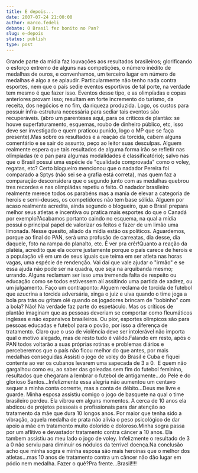 ```yaml
---
title: E depois...
date: 2007-07-24 21:00:00
author: marco.fedeli
debate: O Brasil fez bonito no Pan?
slug: e-depois
status: publish 
type: post
---
```


Grande parte da mídia faz louvações aos resultados brasileiros; glorificando o esforço extremo de alguns nas competições, o número inédito de medalhas de ouros, e convenhamos, um terceiro lugar em número de medalhas é algo a se aplaudir. Particularmente não tenho nada contra esportes, nem que o país sedie eventos esportivos de tal porte, na verdade tem mesmo é que fazer isso. Eventos desse tipo, e as olimpíadas e copas anteriores provam isso; resultam em forte incremento do turismo, da receita, dos negócios e no fim, da riqueza produzida. Logo, os custos para possuir infra-estrutura necessária para sediar tais eventos são recuperáveis. (abro um parenteses aqui, para os críticos de plantão: se houve superfaturamento, esquemas, roubo de dinheiro público, etc, isso deve ser investigado e quem praticou punido, logo o MP que se faça presente).Mas sobre os resultados e a reação da torcida, cabem alguns comentário e se sair do assunto, peço ao leitor suas desculpas. Alguem realmente espera que tais resultados de alguma forma irão se refletir nas olímpíadas (e o pan para algumas modalidades é classificatório); salvo nas que o Brasil possui uma espécie de "qualidade comprovada" como o voley, regatas, etc? Certo blogueiro mencionou que o nadador Pereira foi comparado a Sptys (não sei se a grafia está correta), mas quem faz a comparação desconsidera que o segundo junto com as medalhas quebrou tres recordes e nas olimpiádas repetiu o feito. O nadador brasileiro realmente merece todos os parabéns mas a mania de elevar a categoria de herois e semi-deuses, os competidores não tem base sólida. Alguem por acaso realmente acredita, ainda segundo o blogueiro, que o Brasil prepara melhor seus atletas e incentiva ou pratica mais esportes do que o Canadá por exemplo?Acabamos portanto caindo no esquema, na qual a mídia possui o principal papel de valorizar os feitos e fazer de um limão uma limonada. Nesse quesito, aliado da mídia estão os políticos. Aguardemos, porque ao final do PAN, será uma profusão de carreatas, dia desse, dia daquele, foto na rampa do planalto, etc. É ver pra crêr!Quanto a reação da platéia, acredito que ela ocorre justamente porque o país carece de herois e a população vê em um de seus iguais que teima em ser atleta nas horas vagas, uma espécie de rendenção. Vai daí que vale ajudar o "irmão" e se essa ajuda não pode ser na quadra, que seja na arquibanda mesmo; urrando. Alguns reclamam ser isso uma tremenda falta de respeito ou educação como se todos estivessem alí assitindo uma partida de xadrez, ou um julgamento. Faço um contraponto: Alguem reclama de torcida de futebol que azucrina a torcida adversária, xinga o juiz e uiva quando o time joga a bola pra trás ou gritam olé quando os jogadores brincam de "bobinho" com a bola? Não! Na verdade faz parte do espetáculo. Mas os críticos de plantão imaginam que as pessoas deveriam se comportar como fleumáticos ingleses e não expansivos brasileiros. Ou pior, esportes olímpicos são para pessoas educadas e futebol para o povão, por isso a diferença de tratamento. Claro que o uso de violência deve ser intolerável não importa qual o motivo alegado, mas de resto tudo é válido.Falando em resto, após o PAN todos voltarão a suas próprias rotinas e problemas diários e perceberemos que o país não ficou melhor do que antes, por mais medalhas conseguidas.Assisti o jogo de voley do Brasil e Cuba e fiquei contente ao ver os cubanos levarem uma sapecada de 3 a 0.  E quem não gargalhou como eu, ao saber das goleadas sem fim do futebol feminino, resultados que chegaram a lembrar o futebol de antigamente...do Pelé e do glorioso Santos...Infelizmente essa alegria não aumentou um centavo sequer a minha conta corrente, mas a conta de débito...Deus me livre e guarde. Minha esposa assistiu comigo o jogo de basquete na qual o time brasileiro perdeu. Ela vibrou em alguns momentos. A cerca de 10 anos ela abdicou de projetos pessoais e profissionais para dar atenção ao tratamento da mãe que dura 10 longos anos. Por maior que tenha sido a vibração, aquela medalha de prata não alivia o peso psicológico de dar apoio a mãe em tratamento muito dolorido e doloroso.Minha sogra passa por um aflitivo e devastador tratamento contra câncer a 10 anos. Ela tambem assistiu ao meu lado o jogo de voley. Infelizmente o resultado de 3 a 0 não serviu para diminuir os nódulos da terrivel doença.Na conclusão acho que minha sogra e minha esposa são mais heroinas que o melhor dos atletas...mas 10 anos de tratamento contra um câncer não dão lugar em pódio nem medalha. Fazer o quê?Pra frente...Brasil!!!!
